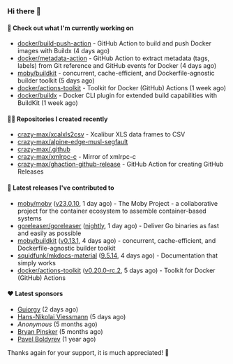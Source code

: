 ### Hi there 👋

#### 👷 Check out what I'm currently working on

- [docker/build-push-action](https://github.com/docker/build-push-action) - GitHub Action to build and push Docker images with Buildx (4 days ago)
- [docker/metadata-action](https://github.com/docker/metadata-action) - GitHub Action to extract metadata (tags, labels) from Git reference and GitHub events for Docker (4 days ago)
- [moby/buildkit](https://github.com/moby/buildkit) - concurrent, cache-efficient, and Dockerfile-agnostic builder toolkit (5 days ago)
- [docker/actions-toolkit](https://github.com/docker/actions-toolkit) - Toolkit for Docker (GitHub) Actions (1 week ago)
- [docker/buildx](https://github.com/docker/buildx) - Docker CLI plugin for extended build capabilities with BuildKit (1 week ago)

#### 👨‍💻 Repositories I created recently

- [crazy-max/xcalxls2csv](https://github.com/crazy-max/xcalxls2csv) - Xcalibur XLS data frames to CSV
- [crazy-max/alpine-edge-musl-segfault](https://github.com/crazy-max/alpine-edge-musl-segfault)
- [crazy-max/.github](https://github.com/crazy-max/.github)
- [crazy-max/xmlrpc-c](https://github.com/crazy-max/xmlrpc-c) - Mirror of xmlrpc-c
- [crazy-max/ghaction-github-release](https://github.com/crazy-max/ghaction-github-release) - GitHub Action for creating GitHub Releases

#### 🚀 Latest releases I've contributed to

- [moby/moby](https://github.com/moby/moby) ([v23.0.10](https://github.com/moby/moby/releases/tag/v23.0.10), 1 day ago) - The Moby Project - a collaborative project for the container ecosystem to assemble container-based systems
- [goreleaser/goreleaser](https://github.com/goreleaser/goreleaser) ([nightly](https://github.com/goreleaser/goreleaser/releases/tag/nightly), 1 day ago) - Deliver Go binaries as fast and easily as possible
- [moby/buildkit](https://github.com/moby/buildkit) ([v0.13.1](https://github.com/moby/buildkit/releases/tag/v0.13.1), 4 days ago) - concurrent, cache-efficient, and Dockerfile-agnostic builder toolkit
- [squidfunk/mkdocs-material](https://github.com/squidfunk/mkdocs-material) ([9.5.14](https://github.com/squidfunk/mkdocs-material/releases/tag/9.5.14), 4 days ago) - Documentation that simply works
- [docker/actions-toolkit](https://github.com/docker/actions-toolkit) ([v0.20.0-rc.2](https://github.com/docker/actions-toolkit/releases/tag/v0.20.0-rc.2), 5 days ago) - Toolkit for Docker (GitHub) Actions

#### ❤️ Latest sponsors
- [Guiorgy](https://github.com/Guiorgy) (2 days ago)
- [Hans-Nikolai Viessmann](https://github.com/hv15) (5 days ago)
- _Anonymous_ (5 months ago)
- [Bryan Pinsker](https://github.com/BryanPinsker) (5 months ago)
- [Pavel Boldyrev](https://github.com/bpg) (1 year ago)

Thanks again for your support, it is much appreciated! 🙏
